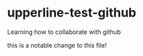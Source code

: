 # upperline-test-github
Learning how to collaborate with github

this is a notable change to this file!